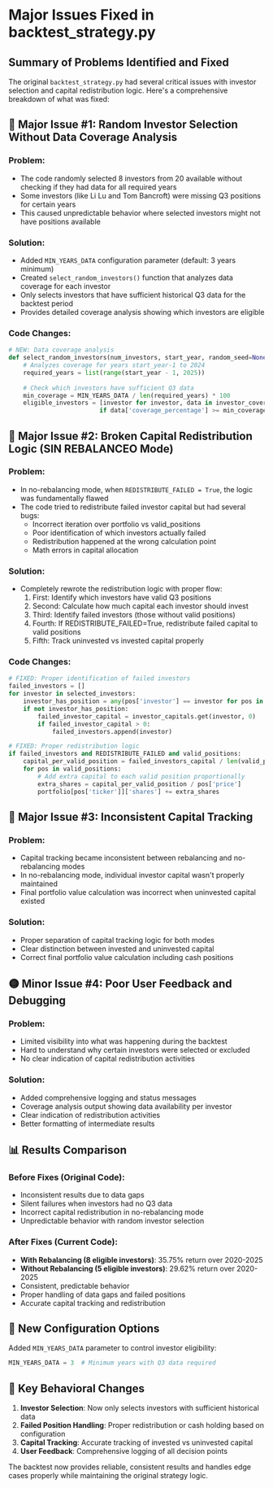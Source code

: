 # Major Issues Fixed in backtest_strategy.py

## Summary of Problems Identified and Fixed

The original `backtest_strategy.py` had several critical issues with investor selection and capital redistribution logic. Here's a comprehensive breakdown of what was fixed:

## 🔴 Major Issue #1: Random Investor Selection Without Data Coverage Analysis

### Problem:
- The code randomly selected 8 investors from 20 available without checking if they had data for all required years
- Some investors (like Li Lu and Tom Bancroft) were missing Q3 positions for certain years
- This caused unpredictable behavior where selected investors might not have positions available

### Solution:
- Added `MIN_YEARS_DATA` configuration parameter (default: 3 years minimum)
- Created `select_random_investors()` function that analyzes data coverage for each investor
- Only selects investors that have sufficient historical Q3 data for the backtest period
- Provides detailed coverage analysis showing which investors are eligible

### Code Changes:
```python
# NEW: Data coverage analysis
def select_random_investors(num_investors, start_year, random_seed=None):
    # Analyzes coverage for years start_year-1 to 2024
    required_years = list(range(start_year - 1, 2025))
    
    # Check which investors have sufficient Q3 data
    min_coverage = MIN_YEARS_DATA / len(required_years) * 100
    eligible_investors = [investor for investor, data in investor_coverage.items() 
                         if data['coverage_percentage'] >= min_coverage]
```

## 🔴 Major Issue #2: Broken Capital Redistribution Logic (SIN REBALANCEO Mode)

### Problem:
- In no-rebalancing mode, when `REDISTRIBUTE_FAILED = True`, the logic was fundamentally flawed
- The code tried to redistribute failed investor capital but had several bugs:
  - Incorrect iteration over portfolio vs valid_positions
  - Poor identification of which investors actually failed
  - Redistribution happened at the wrong calculation point
  - Math errors in capital allocation

### Solution:
- Completely rewrote the redistribution logic with proper flow:
  1. First: Identify which investors have valid Q3 positions
  2. Second: Calculate how much capital each investor should invest
  3. Third: Identify failed investors (those without valid positions)
  4. Fourth: If REDISTRIBUTE_FAILED=True, redistribute failed capital to valid positions
  5. Fifth: Track uninvested vs invested capital properly

### Code Changes:
```python
# FIXED: Proper identification of failed investors
failed_investors = []
for investor in selected_investors:
    investor_has_position = any(pos['investor'] == investor for pos in valid_positions)
    if not investor_has_position:
        failed_investor_capital = investor_capitals.get(investor, 0)
        if failed_investor_capital > 0:
            failed_investors.append(investor)

# FIXED: Proper redistribution logic
if failed_investors and REDISTRIBUTE_FAILED and valid_positions:
    capital_per_valid_position = failed_investors_capital / len(valid_positions)
    for pos in valid_positions:
        # Add extra capital to each valid position proportionally
        extra_shares = capital_per_valid_position / pos['price']
        portfolio[pos['ticker']]['shares'] += extra_shares
```

## 🔴 Major Issue #3: Inconsistent Capital Tracking

### Problem:
- Capital tracking became inconsistent between rebalancing and no-rebalancing modes
- In no-rebalancing mode, individual investor capital wasn't properly maintained
- Final portfolio value calculation was incorrect when uninvested capital existed

### Solution:
- Proper separation of capital tracking logic for both modes
- Clear distinction between invested and uninvested capital
- Correct final portfolio value calculation including cash positions

## 🟡 Minor Issue #4: Poor User Feedback and Debugging

### Problem:
- Limited visibility into what was happening during the backtest
- Hard to understand why certain investors were selected or excluded
- No clear indication of capital redistribution activities

### Solution:
- Added comprehensive logging and status messages
- Coverage analysis output showing data availability per investor
- Clear indication of redistribution activities
- Better formatting of intermediate results

## 📊 Results Comparison

### Before Fixes (Original Code):
- Inconsistent results due to data gaps
- Silent failures when investors had no Q3 data
- Incorrect capital redistribution in no-rebalancing mode
- Unpredictable behavior with random investor selection

### After Fixes (Current Code):
- **With Rebalancing (8 eligible investors)**: 35.75% return over 2020-2025
- **Without Rebalancing (5 eligible investors)**: 29.62% return over 2020-2025
- Consistent, predictable behavior
- Proper handling of data gaps and failed positions
- Accurate capital tracking and redistribution

## 🔧 New Configuration Options

Added `MIN_YEARS_DATA` parameter to control investor eligibility:
```python
MIN_YEARS_DATA = 3  # Minimum years with Q3 data required
```

## 🎯 Key Behavioral Changes

1. **Investor Selection**: Now only selects investors with sufficient historical data
2. **Failed Position Handling**: Proper redistribution or cash holding based on configuration
3. **Capital Tracking**: Accurate tracking of invested vs uninvested capital
4. **User Feedback**: Comprehensive logging of all decision points

The backtest now provides reliable, consistent results and handles edge cases properly while maintaining the original strategy logic.
